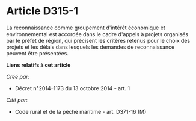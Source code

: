 # Article D315-1

La reconnaissance comme groupement d'intérêt économique et environnemental est accordée dans le cadre d'appels à projets
organisés par le préfet de région, qui précisent les critères retenus pour le choix des projets et les délais dans lesquels
les demandes de reconnaissance peuvent être présentées.

**Liens relatifs à cet article**

_Créé par_:

  - Décret n°2014-1173 du 13 octobre 2014 - art. 1

_Cité par_:

  - Code rural et de la pêche maritime - art. D371-16 (M)

